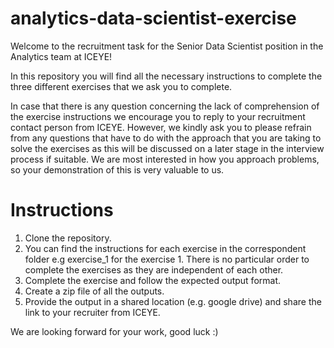 # analytics-data-scientist-exercise

Welcome to the recruitment task for the Senior Data Scientist position in the Analytics team at ICEYE! 

In this repository you will find all the necessary instructions to complete the three different exercises that we ask you to 
complete. 

In case that there is any question concerning the lack of comprehension of the exercise instructions we encourage you to reply to your recruitment contact person from ICEYE. However, we kindly ask you to please refrain from any questions that
have to do with the approach that you are taking to solve the exercises as this will be discussed on a later stage in the
interview process if suitable. We are most interested in how you approach problems, so your demonstration of this is very valuable to us.

# Instructions

1. Clone the repository.
2. You can find the instructions for each exercise in the correspondent folder e.g exercise_1 for the exercise 1. There is no particular order to complete the exercises as they are independent of each other.
3. Complete the exercise and follow the expected output format.
4. Create a zip file of all the outputs.
5. Provide the output in a shared location (e.g. google drive) and share the link to your recruiter from ICEYE. 

We are looking forward for your work, good luck :)
